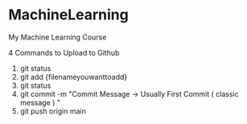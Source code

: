 # MachineLearning

My Machine Learning Course

4 Commands to Upload to Github

1. git status
2. git add {filenameyouwanttoadd}
3. git status
4. git commit -m "Commit Message -> Usually First Commit ( classic message ) "
5. git push origin main

